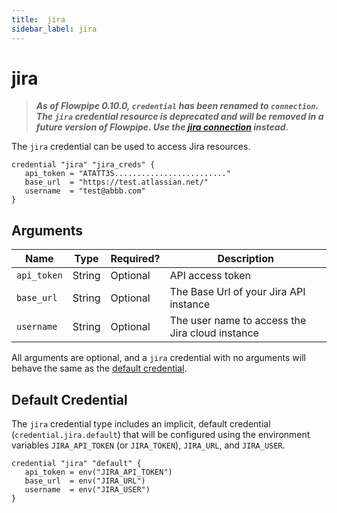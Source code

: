 ```yaml
---
title:  jira
sidebar_label: jira
---
```


# jira

> ***As of Flowpipe 0.10.0, `credential` has been renamed to `connection`.  The `jira` credential resource is deprecated and will be removed in a future version of Flowpipe. Use the [jira connection](/docs/reference/config-files/connection/jira) instead.***

The `jira` credential can be used to access Jira resources.

```hcl
credential "jira" "jira_creds" {
   api_token = "ATATT3S........................."
   base_url  = "https://test.atlassian.net/"
   username  = "test@abbb.com"
}
```

## Arguments

| Name            | Type    | Required?| Description
|-----------------|---------|----------|-------------------
| `api_token`     |  String | Optional | API access token
| `base_url`      |  String | Optional | The Base Url of your Jira API instance
| `username`      |  String | Optional | The user name to access the Jira cloud instance

All arguments are optional, and a `jira` credential with no arguments will behave the same as the [default credential](#default-credential).

## Default Credential

The `jira` credential type includes an implicit, default credential (`credential.jira.default`) that will be configured using the environment variables `JIRA_API_TOKEN` (or `JIRA_TOKEN`), `JIRA_URL`, and `JIRA_USER`.

```hcl
credential "jira" "default" {
   api_token = env("JIRA_API_TOKEN")
   base_url  = env("JIRA_URL")
   username  = env("JIRA_USER")
}
```
